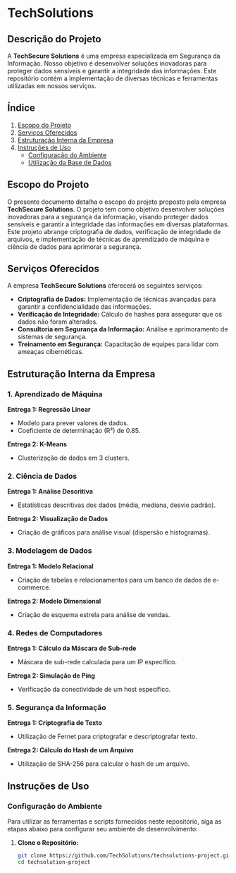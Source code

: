 # TechSolutions

## Descrição do Projeto

A **TechSecure Solutions** é uma empresa especializada em Segurança da Informação. Nosso objetivo é desenvolver soluções inovadoras para proteger dados sensíveis e garantir a integridade das informações. Este repositório contém a implementação de diversas técnicas e ferramentas utilizadas em nossos serviços.

## Índice

1. [Escopo do Projeto](#escopo-do-projeto)
2. [Serviços Oferecidos](#serviços-oferecidos)
3. [Estruturação Interna da Empresa](#estruturação-interna-da-empresa)
4. [Instruções de Uso](#instruções-de-uso)
    - [Configuração do Ambiente](#configuração-do-ambiente)
    - [Utilização da Base de Dados](#utilização-da-base-de-dados)

## Escopo do Projeto

O presente documento detalha o escopo do projeto proposto pela empresa **TechSecure Solutions**. O projeto tem como objetivo desenvolver soluções inovadoras para a segurança da informação, visando proteger dados sensíveis e garantir a integridade das informações em diversas plataformas. Este projeto abrange criptografia de dados, verificação de integridade de arquivos, e implementação de técnicas de aprendizado de máquina e ciência de dados para aprimorar a segurança.

## Serviços Oferecidos

A empresa **TechSecure Solutions** oferecerá os seguintes serviços:

- **Criptografia de Dados:** Implementação de técnicas avançadas para garantir a confidencialidade das informações.
- **Verificação de Integridade:** Cálculo de hashes para assegurar que os dados não foram alterados.
- **Consultoria em Segurança da Informação:** Análise e aprimoramento de sistemas de segurança.
- **Treinamento em Segurança:** Capacitação de equipes para lidar com ameaças cibernéticas.

## Estruturação Interna da Empresa

### 1. Aprendizado de Máquina

**Entrega 1: Regressão Linear**
- Modelo para prever valores de dados.
- Coeficiente de determinação (R²) de 0.85.

**Entrega 2: K-Means**
- Clusterização de dados em 3 clusters.

### 2. Ciência de Dados

**Entrega 1: Análise Descritiva**
- Estatísticas descritivas dos dados (média, mediana, desvio padrão).

**Entrega 2: Visualização de Dados**
- Criação de gráficos para análise visual (dispersão e histogramas).

### 3. Modelagem de Dados

**Entrega 1: Modelo Relacional**
- Criação de tabelas e relacionamentos para um banco de dados de e-commerce.

**Entrega 2: Modelo Dimensional**
- Criação de esquema estrela para análise de vendas.

### 4. Redes de Computadores

**Entrega 1: Cálculo da Máscara de Sub-rede**
- Máscara de sub-rede calculada para um IP específico.

**Entrega 2: Simulação de Ping**
- Verificação da conectividade de um host específico.

### 5. Segurança da Informação

**Entrega 1: Criptografia de Texto**
- Utilização de Fernet para criptografar e descriptografar texto.

**Entrega 2: Cálculo do Hash de um Arquivo**
- Utilização de SHA-256 para calcular o hash de um arquivo.

## Instruções de Uso

### Configuração do Ambiente

Para utilizar as ferramentas e scripts fornecidos neste repositório, siga as etapas abaixo para configurar seu ambiente de desenvolvimento:

1. **Clone o Repositório:**
   ```bash
   git clone https://github.com/TechSolutions/techsolutions-project.git
   cd techsolution-project
